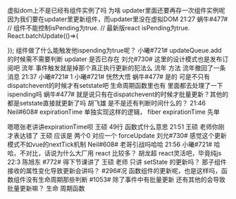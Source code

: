 虚拟dom上不是已经有组件实例了吗 为啥 updater里面还要再存一次组件实例呢
因为我们要在updater里更新组件，而updater里没在虚拟DOM
21:27
蜗牛#477#
// 组件不能控制isPending为true.
// 最新版react 
isPending为true.
 React.batchUpdate(()=>{

});
组件做了什么能触发他ispending为true呢？
小曦#721#
updateQueue.add 的时候需不需要判断 updater 是否已存在
刘允#730#
这里的设计模式也是发布订阅吧
流年
事件触发就是掉那个真正执行更新的犯法么
流年
方法
流年撤回了一条消息
21:37
小曦#721#
1
小曦#721#
恍然大悟
蜗牛#477#
是的
可是不只有dispatchevent的时候才有setstate吧 生命周期函数里也有 里面都去处理了一下ispending吗
蜗牛#477#
就是说只有在dispatchevent的时候才批量更新？其他的都是setstate直接就更新了吗
胡飞雄
是不是还有判断时间什么的？
21:46
Neil#608#
expirationTime 单独实现这样的逻辑，
fiber  expirationTime 先单

嗯嗯张老讲讲expirationTime呗
王硕
49行 函数式什么意思
21:51
王硕
老师你刚才表达错了
王硕
应该是 两个0 对应一个 forceUpdate
刘允#730#
感觉这个更新模式不如vue的nextTick机制
Neil#608#
老哥引战吗哈哈
21:56
小曦#721#
哈哈，不对比，话说为什么大厂用 react 比较多？
胡龙超
react灵活吧，毕竟纯js
22:3
陈旭东 #772#
得下节课讲了
王硕
老师 只讲 setState 的更新吗？ 那子组件接收的属性变化导致更新会讲吗？
#296#况
函数组件的更新呢，也是这样吗，函数组件没有生命周期那些判断
#1053#
除了事件中有批量更新 还有其他的会导致批量更新嘛？
生命 周期函数

